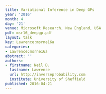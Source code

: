 ```yaml
---
title: Variational Inference in Deep GPs
year: '2016'
month: 4
day: '21'
venue: Microsoft Research, New England, USA
pdf: msr16_deepgp.pdf
layout: talk
key: Lawrence:msrne16a
categories:
- Lawrence:msrne16a
abstract: ''
authors:
- firstname: Neil D.
  lastname: Lawrence
  url: http://inverseprobability.com
  institute: University of Sheffield
published: 2016-04-21
---
```

